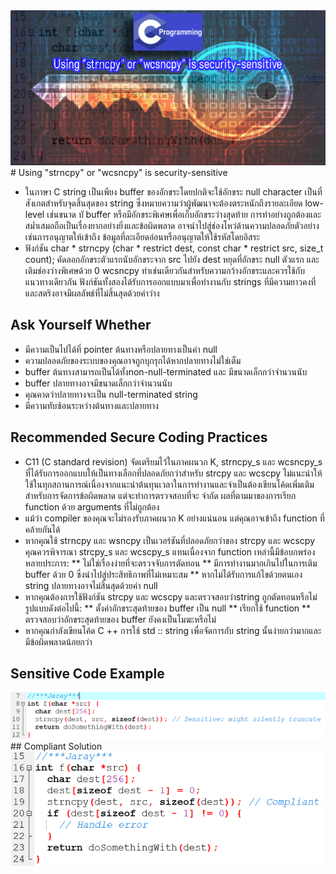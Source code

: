 <img src="20.PNG" >
# Using "strncpy" or "wcsncpy" is security-sensitive

* ในภาษา C string เป็นเพียง buffer ของอักขระโดยปกติจะใช้อักขระ null character  เป็นที่สังเกตสำหรับจุดสิ้นสุดของ string ซึ่งหมายความว่าผู้พัฒนาจะต้องตระหนักถึงรายละเอียด low-level 
เช่นขนาด บั buffer  หรือมีอักขระพิเศษเพื่อเก็บอักขระว่างสุดท้าย การทำอย่างถูกต้องและสม่ำเสมอถือเป็นเรื่องยากอย่างยิ่งและข้อผิดพลาด อาจนำไปสู่ช่องโหว่ด้านความปลอดภัยตัวอย่างเช่นการอนุญาตให้เข้าถึง
ข้อมูลที่ละเอียดอ่อนหรืออนุญาตให้ใช้รหัสโดยอิสระ
*  ฟังก์ชัน char * strncpy (char * restrict dest, const char * restrict src, size_t count); คัดลอกอักขระตัวแรกนับอักขระจาก src 
ไปยัง dest หยุดที่อักขระ null ตัวแรก และเติมช่องว่างพิเศษด้วย 0 wcsncpy ทำเช่นเดียวกันสำหรับความกว้างอักขระและควรใช้กับแนวทางเดียวกัน
ฟังก์ชันทั้งสองได้รับการออกแบบมาเพื่อทำงานกับ strings ที่มีความยาวคงที่ และสตริงอาจมีผลลัพธ์ที่ไม่สิ้นสุดด้วยค่าว่าง

## Ask Yourself Whether

* มีความเป็นไปได้ที่ pointer ต้นทางหรือปลายทางเป็นค่า null
* ความปลอดภัยของระบบของคุณอาจถูกบุกรุกได้หากปลายทางไม่ใช่เต็ม
* buffer ต้นทางสามารถเป็นได้ทั้งnon-null-terminated และ มีขนาดเล็กกว่าจำนวนนับ
* buffer ปลายทางอาจมีขนาดเล็กกว่าจำนวนนับ
* คุณคาดว่าปลายทางจะเป็น null-terminated string
* มีความทับซ้อนระหว่างต้นทางและปลายทาง

## Recommended Secure Coding Practices

* C11  (C standard revision) จัดเตรียมไว้ในภาคผนวก K, strncpy_s และ wcsncpy_s ที่ได้รับการออกแบบให้เป็นทางเลือกที่ปลอดภัยกว่าสำหรับ strcpy และ wcscpy ไม่แนะนำให้ใช้ในทุกสถานการณ์เนื่องจากแนะนำต้นทุนเวลาในการทำงานและจำเป็นต้องเขียนโค้ดเพิ่มเติมสำหรับการจัดการข้อผิดพลาด แต่จะทำการตรวจสอบที่จะ จำกัด ผลที่ตามมาของการเรียก function ด้วย arguments ที่ไม่ถูกต้อง
* แม้ว่า compiler ของคุณจะไม่รองรับภาคผนวก K อย่างแน่นอน แต่คุณอาจเข้าถึง function ที่คล้ายกันได้
* หากคุณใช้ strncpy และ wsncpy เป็นเวอร์ชันที่ปลอดภัยกว่าของ strcpy และ wcscpy คุณควรพิจารณา strcpy_s และ wcscpy_s แทนเนื่องจาก function เหล่านี้มีข้อบกพร่องหลายประการ:
  ** ไม่ใช่เรื่องง่ายที่จะตรวจจับการตัดทอน
  ** มีการทำงานมากเกินไปในการเติม buffer  ด้วย 0 ซึ่งนำไปสู่ประสิทธิภาพที่ไม่เหมาะสม
  ** หากไม่ได้รับการแก้ไขด้วยตนเอง string ปลายทางอาจไม่สิ้นสุดด้วยค่า null
* หากคุณต้องการใช้ฟังก์ชัน strcpy และ wcscpy และตรวจสอบว่าstring ถูกตัดทอนหรือไม่รูปแบบดังต่อไปนี้:
  ** ตั้งค่าอักขระสุดท้ายของ buffer เป็น null
  ** เรียกใช้ function
  ** ตรวจสอบว่าอักขระสุดท้ายของ buffer ยังคงเป็นโมฆะหรือไม่
* หากคุณกำลังเขียนโค้ด C ++ การใช้ std :: string เพื่อจัดการกับ string นั้นง่ายกว่ามากและมีข้อผิดพลาดน้อยกว่า


## Sensitive Code Example
<img src="21.PNG" >
## Compliant Solution
<img src="22.PNG" >
